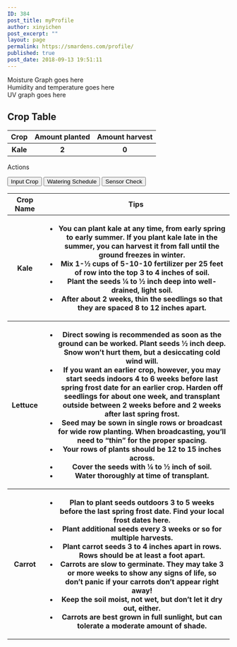 ```yaml
---
ID: 384
post_title: myProfile
author: xinyichen
post_excerpt: ""
layout: page
permalink: https://smardens.com/profile/
published: true
post_date: 2018-09-13 19:51:11
---
```

<div class="row">
 <div id="graph" class="column left">Moisture Graph goes here</div>
 <div id="graph" class="column middle">Humidity and temperature goes here</div>
 <div id="graph" class="column right">UV graph goes here</div>
</div>
<h2>Crop Table</h2>
<div class="row">
 <div class="column2 left">
  <table id="cropTable" class="dataTable">
   <tr class="dataTable">
    <th class="dataTable">Crop</th>
    <th class="dataTable">Amount planted</th>
    <th class="dataTable">Amount harvest</th>
   </tr>
   <tr>
    <th>Kale</th>
    <th>2</th>
    <th>0</th>
   </tr>
  </table>
 </div>
 <div class="column2 right" id="graph">
  <p>Actions</p>
  <button type="button" id="crop">Input Crop</button>
  <button type="button" id="schedule">Watering Schedule</button>
  <button type="button" id="sensor">Sensor Check</button>
 </div>
</div>
<div class="row3">
 <div class="col">
 <table id="tipsTable" class="tipsTable">
   <tr class="tipsTable">
    <th class="tipsTable">Crop Name</th>
    <th class="tipsTable">Tips</th>
   </tr>
   <tr>
    <th>Kale</th>
    <th><ul><li>You can plant kale at any time, from early spring to early summer. If you plant kale late in the summer, you can harvest it from fall until the ground freezes in winter.</li>
            <li>Mix 1-½ cups of 5-10-10 fertilizer per 25 feet of row into the top 3 to 4 inches of soil.</li>
            <li>Plant the seeds ¼ to ½ inch deep into well-drained, light soil.</li>
            <li>After about 2 weeks, thin the seedlings so that they are spaced 8 to 12 inches apart.</li></ul></th>
   </tr>
   <tr>
    <th>Lettuce</th>
    <th><ul><li>Direct sowing is recommended as soon as the ground can be worked. Plant seeds ½ inch deep. Snow won’t hurt them, but a desiccating cold wind will.</li>
            <li>If you want an earlier crop, however, you may start seeds indoors 4 to 6 weeks before last spring frost date for an earlier crop. Harden off seedlings for about one week, and transplant outside between 2 weeks before and 2 weeks after last spring frost.</li>
            <li>Seed may be sown in single rows or broadcast for wide row planting. When broadcasting, you’ll need to “thin” for the proper spacing.</li>
            <li>Your rows of plants should be 12 to 15 inches across.</li>
            <li>Cover the seeds with ¼ to ½ inch of soil.</li>
            <li>Water thoroughly at time of transplant.</li></ul>
</th>
   </tr>
   <tr>
    <th>Carrot</th>
    <th><ul><li>Plan to plant seeds outdoors 3 to 5 weeks before the last spring frost date. Find your local frost dates here. </li>
            <li>Plant additional seeds every 3 weeks or so for multiple harvests. </li>
            <li>Plant carrot seeds 3 to 4 inches apart in rows. Rows should be at least a foot apart.</li>
            <li>Carrots are slow to germinate. They may take 3 or more weeks to show any signs of life, so don’t panic if your carrots don’t appear right away!</li>
            <li>Keep the soil moist, not wet, but don’t let it dry out, either.</li>
            <li>Carrots are best grown in full sunlight, but can tolerate a moderate amount of shade.</li></ul></th>
   </tr>
  </table>
</div>
</div>